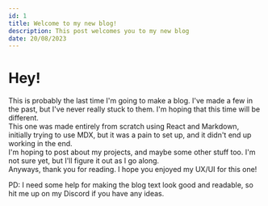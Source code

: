 ```yaml
---
id: 1
title: Welcome to my new blog!
description: This post welcomes you to my new blog
date: 20/08/2023
---
```

# Hey!

This is probably the last time I'm going to make a blog. I've made a few in the past, but I've never really stuck to them. I'm hoping that this time will be different.  
This one was made entirely from scratch using React and Markdown, initially trying to use MDX, but it was a pain to set up, and it didn't end up working in the end.  
I'm hoping to post about my projects, and maybe some other stuff too. I'm not sure yet, but I'll figure it out as I go along.  
Anyways, thank you for reading. I hope you enjoyed my UX/UI for this one!  

PD: I need some help for making the blog text look good and readable, so hit me up on my Discord if you have any ideas.